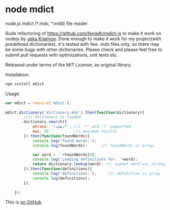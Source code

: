 # node mdict

node.js mdict (*.mdx, *.mdd) file reader

Rude refactoring of https://github.com/fengdh/mdict-js to make it work on nodejs by [Jeka Kiselyov](https://github.com/jeka-kiselyov).
Done enough to make it work for my project(with predefined dictionaries). It's tested with few .mdx files only, so there may be some bugs with other dictionaries. Please check and please feel free to submit pull requests with optimizations, unit tests etc.

Released under terms of the MIT License, as original library.

Installation:
```bash
npm install mdict
```

Usage:

```javascript
var mdict = require('mdict');
  
mdict.dictionary('dictionary.mdx').then(function(dictionary){
		//// dictionary is loaded
		dictionary.search({
			phrase: 'دهخدا*', /// '*' and '?' supported
			max: 10	          /// maximum results
 		}).then(function(foundWords){
			console.log('Found words:');
			console.log(foundWords);      /// foundWords is array

			var word = ''+foundWords[0];
			console.log('Loading definitions for: '+word);
			return dictionary.lookup(word); /// typeof word === string
		}).then(function(definitions){
			console.log('definitions:');     /// definition is array
			console.log(definitions);
		});
		
	});
```

This is [on GitHub](https://github.com/jeka-kiselyov/mdict).
